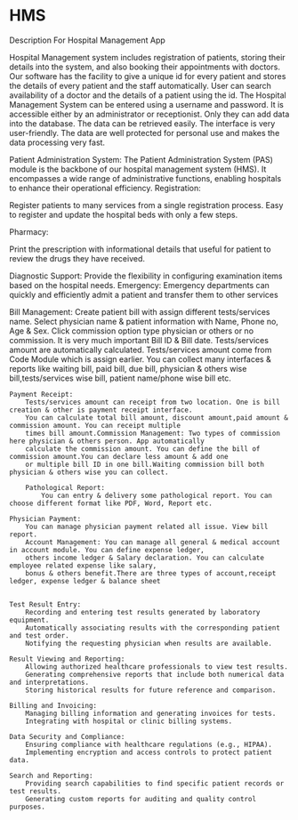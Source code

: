 # HMS
Description For Hospital Management App

Hospital Management system includes registration of patients, storing their
details into the system, and also booking their appointments with doctors.
Our software has the facility to give a unique id for every patient and stores the details
of every patient and the staff automatically. User can search availability of a doctor and
the details of a patient using the id. The Hospital Management
System can be entered using a username and password. It is accessible either by an
administrator or receptionist. Only they can add data into the database. The data can be
retrieved easily. The interface is very user-friendly. The data are well protected for
personal use and makes the data processing very fast.



Patient Administration System:
The Patient Administration System (PAS) module is the backbone of our hospital management system (HMS). It encompasses a wide range of administrative functions, enabling hospitals to enhance their operational efficiency.
Registration:

Register patients to many services from a single registration process. Easy to register and update the hospital beds with only a few steps.

Pharmacy:
	
Print the prescription with informational details that useful for patient to review the drugs they have received.

Diagnostic Support:	
	Provide the flexibility in configuring examination items based on the hospital needs.
Emergency:
Emergency departments can quickly and efficiently admit a patient and transfer them to other services

Bill Management: 
        Create patient bill with assign different tests/services name. Select physician name & patient information with Name, 
        Phone no, Age & Sex. Click commission option type physician or others or no commission. It is very much important 
        Bill ID & Bill date. Tests/services amount are automatically calculated.  Tests/services amount come from Code Module 
        which is assign earlier. You can collect many interfaces & reports like waiting bill, paid bill, due bill, 
        physician & others wise bill,tests/services wise bill, patient name/phone wise bill etc.
    
    Payment Receipt: 
        Tests/services amount can receipt from two location. One is bill creation & other is payment receipt interface.
        You can calculate total bill amount, discount amount,paid amount & commission amount. You can receipt multiple 
        times bill amount.Commission Management: Two types of commission here physician & others person. App automatically 
        calculate the commission amount. You can define the bill of commission amount.You can declare less amount & add one 
        or multiple bill ID in one bill.Waiting commission bill both physician & others wise you can collect. 
        
        Pathological Report: 
            You can entry & delivery some pathological report. You can choose different format like PDF, Word, Report etc.

    Physician Payment: 
        You can manage physician payment related all issue. View bill report.
        Account Management: You can manage all general & medical account in account module. You can define expense ledger, 
        others income ledger & Salary declaration. You can calculate employee related expense like salary, 
        bonus & others benefit.There are three types of account,receipt ledger, expense ledger & balance sheet


    Test Result Entry:
        Recording and entering test results generated by laboratory equipment.
        Automatically associating results with the corresponding patient and test order.
        Notifying the requesting physician when results are available.

    Result Viewing and Reporting:
        Allowing authorized healthcare professionals to view test results.
        Generating comprehensive reports that include both numerical data and interpretations.
        Storing historical results for future reference and comparison.
 
    Billing and Invoicing:
        Managing billing information and generating invoices for tests.
        Integrating with hospital or clinic billing systems.

    Data Security and Compliance:
        Ensuring compliance with healthcare regulations (e.g., HIPAA).
        Implementing encryption and access controls to protect patient data.

    Search and Reporting:
        Providing search capabilities to find specific patient records or test results.
        Generating custom reports for auditing and quality control purposes.
